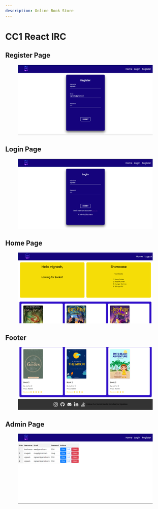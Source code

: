```yaml
---
description: Online Book Store
---
```


# CC1 React IRC

## Register Page

<figure><img src=".gitbook/assets/Register.png" alt=""><figcaption></figcaption></figure>

## Login Page

<figure><img src=".gitbook/assets/Login.png" alt=""><figcaption></figcaption></figure>

## Home Page

<figure><img src=".gitbook/assets/Home.png" alt=""><figcaption></figcaption></figure>

## Footer

<figure><img src=".gitbook/assets/footer.png" alt=""><figcaption></figcaption></figure>

## Admin Page

<figure><img src=".gitbook/assets/admin.png" alt=""><figcaption></figcaption></figure>
